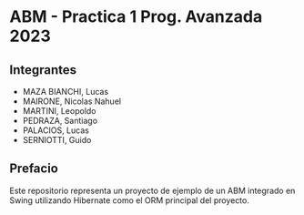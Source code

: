 # ABM - Practica 1 Prog. Avanzada 2023
## Integrantes
- MAZA BIANCHI, Lucas
- MAIRONE, Nicolas Nahuel
- MARTINI, Leopoldo
- PEDRAZA, Santiago
- PALACIOS, Lucas
- SERNIOTTI, Guido

## Prefacio
Este repositorio representa un proyecto de ejemplo de un ABM integrado en Swing utilizando Hibernate como el ORM principal del proyecto.
